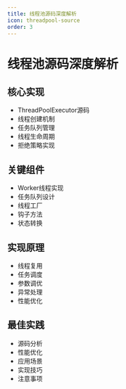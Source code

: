 ```yaml
---
title: 线程池源码深度解析
icon: threadpool-source
order: 3
---
```


# 线程池源码深度解析

## 核心实现
- ThreadPoolExecutor源码
- 线程创建机制
- 任务队列管理
- 线程生命周期
- 拒绝策略实现

## 关键组件
- Worker线程实现
- 任务队列设计
- 线程工厂
- 钩子方法
- 状态转换

## 实现原理
- 线程复用
- 任务调度
- 参数调优
- 异常处理
- 性能优化

## 最佳实践
- 源码分析
- 性能优化
- 应用场景
- 实现技巧
- 注意事项
